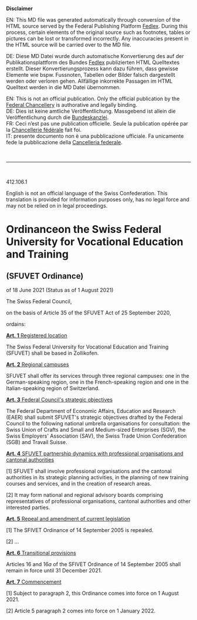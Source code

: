 
**Disclaimer**  

EN: This MD file was generated automatically through conversion of the HTML source served by the Federal Publishing Platform [Fedlex](https://www.fedlex.admin.ch/).
During this process, certain elements of the original source such as footnotes, tables or pictures can be lost or transformed incorrectly. Any inaccuracies present in the HTML source will be carried over to the MD file.  

DE: Diese MD Datei wurde durch automatische Konvertierung des auf der Publikationsplattform des Bundes [Fedlex](https://www.fedlex.admin.ch/) publizierten HTML Quelltextes erstellt.
Dieser Konvertierungsprozess kann dazu führen, dass gewisse Elemente wie bspw. Fussnoten, Tabellen oder Bilder falsch dargestellt werden oder verloren gehen.
Allfällige inkorrekte Passagen im HTML Quelltext werden in die MD Datei übernommen.  

EN: This is not an official publication. Only the official publication by the [Federal Chancellery](https://www.bk.admin.ch/bk/en/home.html) is authorative and legally binding.  
DE: Dies ist keine amtliche Veröffentlichung. Massgebend ist allein die Veröffentlichung durch die [Bundeskanzlei](https://www.bk.admin.ch/bk/de/home.html).  
FR: Ceci n’est pas une publication officielle. Seule la publication opérée par la [Chancellerie fédérale](https://www.bk.admin.ch/bk/fr/home.html) fait foi.  
IT: presente documento non è una pubblicazione ufficiale. Fa unicamente fede la pubblicazione della [Cancelleria federale](https://www.bk.admin.ch/bk/it/home.html).  

&nbsp;

----

&nbsp;

412.106.1 

English is not an official language of the Swiss Confederation. This translation is provided for information purposes only, has no legal force and may not be relied on in legal proceedings.

# Ordinanceon the Swiss Federal University for Vocational Education and Training

## (SFUVET Ordinance)

of 18 June 2021 (Status as of 1 August 2021)

The Swiss Federal Council,

on the basis of Article 35 of the SFUVET Act of 25 September 2020,

ordains:

[**Art. 1** Registered location](https://www.fedlex.admin.ch/eli/cc/2021/405/en#art_1) 

The Swiss Federal University for Vocational Education and Training (SFUVET) shall be based in Zollikofen.

[**Art. 2** Regional campuses](https://www.fedlex.admin.ch/eli/cc/2021/405/en#art_2) 

SFUVET shall offer its services through three regional campuses: one in the German-speaking region, one in the French-speaking region and one in the Italian-speaking region of Switzerland.

[**Art. 3** Federal Council's strategic objectives](https://www.fedlex.admin.ch/eli/cc/2021/405/en#art_3) 

The Federal Department of Economic Affairs, Education and Research (EAER) shall submit SFUVET's strategic objectives drafted by the Federal Council to the following national umbrella organisations for consultation: the Swiss Union of Crafts and Small and Medium-sized Enterprises (SGV), the Swiss Employers' Association (SAV), the Swiss Trade Union Confederation (SGB) and Travail Suisse.

[**Art. 4** SFUVET partnership dynamics with professional organisations and cantonal authorities](https://www.fedlex.admin.ch/eli/cc/2021/405/en#art_4) 

[1] SFUVET shall involve professional organisations and the cantonal authorities in its strategic planning activities, in the planning of new training courses and services, and in the creation of research areas.

[2] It may form national and regional advisory boards comprising representatives of professional organisations, cantonal authorities and other interested parties.

[**Art. 5** Repeal and amendment of current legislation](https://www.fedlex.admin.ch/eli/cc/2021/405/en#art_5) 

[1] The SFIVET Ordinance of 14 September 2005 is repealed.

[2] ...

[**Art. 6** Transitional provisions](https://www.fedlex.admin.ch/eli/cc/2021/405/en#art_6) 

Articles 16 and 16*a* of the SFIVET Ordinance of 14 September 2005 shall remain in force until 31 December 2021.

[**Art. 7** Commencement](https://www.fedlex.admin.ch/eli/cc/2021/405/en#art_7) 

[1] Subject to paragraph 2, this Ordinance comes into force on 1 August 2021.

[2] Article 5 paragraph 2 comes into force on 1 January 2022.

